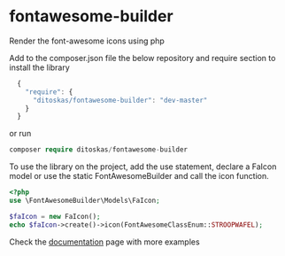 # fontawesome-builder
Render the font-awesome icons using php

Add to the composer.json file the below repository and require section to install the library

```javascript
  {
    "require": {
      "ditoskas/fontawesome-builder": "dev-master"
    }
  }
```

or run 

```php
composer require ditoskas/fontawesome-builder
```

To use the library on the project, add the use statement, declare a FaIcon model or use the static FontAwesomeBuilder and call the icon function. 

```php
<?php
use \FontAwesomeBuilder\Models\FaIcon;

$faIcon = new FaIcon();
echo $faIcon->create()->icon(FontAwesomeClassEnum::STROOPWAFEL);

```
Check the [documentation](https://ditoskas.github.io/fontawesome-builder/) page with more examples
